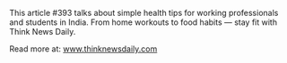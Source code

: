 This article #393 talks about simple health tips for working professionals and students in India. From home workouts to food habits — stay fit with Think News Daily.

Read more at: www.thinknewsdaily.com